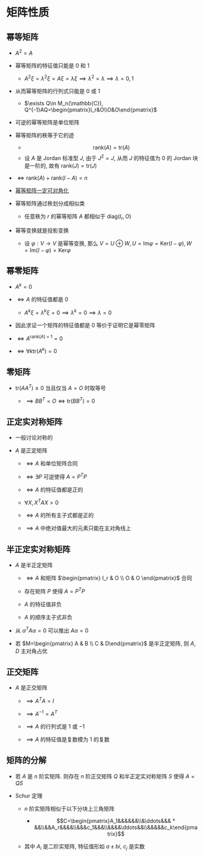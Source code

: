 # 矩阵性质

## 幂等矩阵
- $A^2=A$

- 幂等矩阵的特征值只能是 $0$ 和 $1$

    - $A^2\xi = \lambda^2\xi = A\xi = \lambda\xi\implies \lambda^2=\lambda\implies \lambda=0, 1$

- 从而幂等矩阵的行列式只能是 $0$ 或 $1$

    - $\exists Q\in M_n(\mathbb{C}), Q^{-1}AQ=\begin{pmatrix}I_r&O\\O&O\end{pmatrix}$

- 可逆的幂等矩阵是单位矩阵

- 幂等矩阵的秩等于它的迹

    - $$\text{rank}(A)=\text{tr}(A)$$
    - 设 $A$ 是 $\text{Jordan}$ 标准型 $J$, 由于 $J^2=J$, 从而 $J$ 的特征值为 $0$ 的 $\text{Jordan}$ 块是一阶的, 故有 $\text{rank}(J)=\text{tr}(J)$

- $\iff \text{rank}(A) + \text{rank}(I-A) = n$

- [幂等矩阵一定可对角化](https://blog.csdn.net/qaqwqaqwq/article/details/123030390)

- 幂等矩阵通过秩划分成相似类

    - 任意秩为 $r$ 的幂等矩阵 $A$ 都相似于 $\text{diag}(I_r, O)$

- 幂等变换就是投影变换

    - 设 $\varphi:V\to V$ 是幂等变换, 那么 $V = U\oplus W, U=\text{Im}\varphi=\text{Ker}(I-\varphi), W = \text{Im}(I-\varphi)=\text{Ker}\varphi$


## 幂零矩阵

- $A^k=0$

- $\iff A$ 的特征值都是 $0$

    - $A^k\xi = \lambda^k\xi = 0\implies \lambda^k=0\implies \lambda=0$

- 因此求证一个矩阵的特征值都是 $0$ 等价于证明它是幂零矩阵


- $\iff A^{\text{rank}(A)+1}=0$

- $\iff \forall k \text{tr}(A^k)=0$


## 零矩阵

- $\text{tr}(AA^T)\geq 0$ 当且仅当 $A=O$ 时取等号

    - $\implies BB^T=O \iff \text{tr}(BB^T)=0$


## 正定实对称矩阵

- 一般讨论对称的

- $A$ 是正定矩阵

    - $\iff A$ 和单位矩阵合同

    - $\iff \exists P$ 可逆使得 $A=P^TP$

    - $\iff A$ 的特征值都是正的
    
    - $\forall X, X^TAX>0$

    - $\iff A$ 的所有主子式都是正的

    - $\implies A$ 中绝对值最大的元素只能在主对角线上


## 半正定实对称矩阵

- $A$ 是半正定矩阵

    - $\iff A$ 和矩阵 $\begin{pmatrix} I_r & O \\ O & O \end{pmatrix}$ 合同

    - 存在矩阵 $P$ 使得 $A =P^TP$

    - $A$ 的特征值非负

    - $A$ 的顺序主子式非负

- 从 $\alpha^T A\alpha=0$ 可以推出 $A\alpha = 0$

- 若 $M=\begin{pmatrix} A & B \\ C & D\end{pmatrix}$ 是半正定矩阵, 则 $A, D$ 主对角占优



## 正交矩阵

- $A$ 是正交矩阵

    - $\implies A^TA=I$

    - $\implies A^{-1}=A^T$

    - $\implies A$ 的行列式是 $1$ 或 $-1$

    - $\implies A$ 的特征值是复数模为 $1$ 的复数





## 矩阵的分解

- 若 $A$ 是 $n$ 阶实矩阵. 则存在 $n$ 阶正交矩阵 $Q$ 和半正定实对称矩阵 $S$ 使得 $A=QS$

- Schur 定理

    - $n$ 阶实矩阵相似于以下分块上三角矩阵

        - $$C=\begin{pmatrix}A_1&&&&&&\\&\ddots&&& * &&\\&&A_r&&&&\\&&&c_1&&&\\&&&&\ddots&&\\&&&&&c_k\end{pmatrix}$$

    - 其中 $A_i$ 是二阶实矩阵, 特征值形如 $a\pm bi$, $c_j$ 是实数









